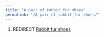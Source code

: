 ```yaml
---
title: "A pair of rabbit fur shoes"
permalink: "/A_pair_of_rabbit_fur_shoes/"
---
```


1.  REDIRECT [Rabbit fur shoes](Rabbit_fur_shoes "wikilink")